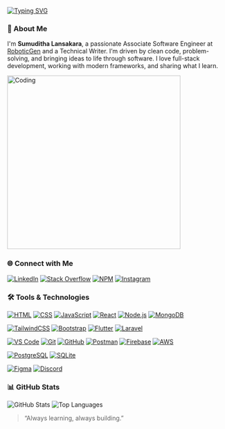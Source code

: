 [![Typing SVG](https://readme-typing-svg.demolab.com?font=Poppins&weight=600&pause=1000&color=B5F732&background=FFFFFF00&vCenter=true&width=435&lines=Hi+%F0%9F%91%8B%2C+I'm+Sumuditha+Lansakara;Product+Engineer+%40+MetanaHQ;Software+Engineering+Undergraduate)](https://git.io/typing-svg)

### 👋 About Me
I'm **Sumuditha Lansakara**, a passionate Associate Software Engineer at [RoboticGen](https://roboticgen.co/) and a Technical Writer. I’m driven by clean code, problem-solving, and bringing ideas to life through software. I love full-stack development, working with modern frameworks, and sharing what I learn.

<img alt="Coding" width="400" src="https://media.tenor.com/w0v-KYiUNXoAAAAd/family-guy-peter-griffin.gif" />

### 🌐 Connect with Me
[![LinkedIn](https://skillicons.dev/icons?i=linkedin&theme=dark)](https://www.linkedin.com/in/sumuditha-lansakara/)
[![Stack Overflow](https://skillicons.dev/icons?i=stackoverflow&theme=dark)](https://stackoverflow.com/users/21833157/sumuditha-lansakara)
[![NPM](https://skillicons.dev/icons?i=npm&theme=dark)](https://www.npmjs.com/~laxnz)
[![Instagram](https://skillicons.dev/icons?i=instagram&theme=dark)](https://www.instagram.com/lanzbutcoding/)


### 🛠️ Tools & Technologies

[![HTML](https://skillicons.dev/icons?i=html&theme=dark)](https://skillicons.dev)
[![CSS](https://skillicons.dev/icons?i=css&theme=dark)](https://skillicons.dev)
[![JavaScript](https://skillicons.dev/icons?i=js&theme=dark)](https://skillicons.dev)
[![React](https://skillicons.dev/icons?i=react&theme=dark)](https://skillicons.dev)
[![Node.js](https://skillicons.dev/icons?i=nodejs&theme=dark)](https://skillicons.dev)
[![MongoDB](https://skillicons.dev/icons?i=mongodb&theme=dark)](https://skillicons.dev)
  
[![TailwindCSS](https://skillicons.dev/icons?i=tailwind&theme=dark)](https://skillicons.dev)
[![Bootstrap](https://skillicons.dev/icons?i=bootstrap&theme=dark)](https://skillicons.dev)
[![Flutter](https://skillicons.dev/icons?i=flutter&theme=dark)](https://skillicons.dev)
[![Laravel](https://skillicons.dev/icons?i=laravel&theme=dark)](https://skillicons.dev)
 
[![VS Code](https://skillicons.dev/icons?i=vscode&theme=dark)](https://skillicons.dev)
[![Git](https://skillicons.dev/icons?i=git&theme=dark)](https://skillicons.dev)
[![GitHub](https://skillicons.dev/icons?i=github&theme=dark)](https://skillicons.dev)
[![Postman](https://skillicons.dev/icons?i=postman&theme=dark)](https://skillicons.dev)
[![Firebase](https://skillicons.dev/icons?i=firebase&theme=dark)](https://skillicons.dev)
[![AWS](https://skillicons.dev/icons?i=aws&theme=dark)](https://skillicons.dev)

[![PostgreSQL](https://skillicons.dev/icons?i=postgres&theme=dark)](https://skillicons.dev)
[![SQLite](https://skillicons.dev/icons?i=sqlite&theme=dark)](https://skillicons.dev)

[![Figma](https://skillicons.dev/icons?i=figma&theme=dark)](https://skillicons.dev)
[![Discord](https://skillicons.dev/icons?i=discord&theme=dark)](https://skillicons.dev)

### 📊 GitHub Stats
![GitHub Stats](https://github-readme-stats.vercel.app/api?username=laxnz&show_icons=true&theme=dark&cache_seconds=1800&locale=en)
![Top Languages](https://github-readme-stats.vercel.app/api/top-langs?username=laxnz&show_icons=true&theme=dark&locale=en&layout=compact)

> “Always learning, always building.”
